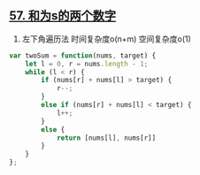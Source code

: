 ## [57. 和为s的两个数字](https://leetcode.cn/problems/he-wei-sde-liang-ge-shu-zi-lcof/)

1. 左下角遍历法 时间复杂度o(n+m) 空间复杂度o(1)
```js
var twoSum = function(nums, target) {
    let l = 0, r = nums.length - 1;
    while (l < r) {
        if (nums[r] + nums[l] > target) {
            r--;
        }
        else if (nums[r] + nums[l] < target) {
            l++;
        }
        else {
            return [nums[l], nums[r]]
        }
    }
};
```